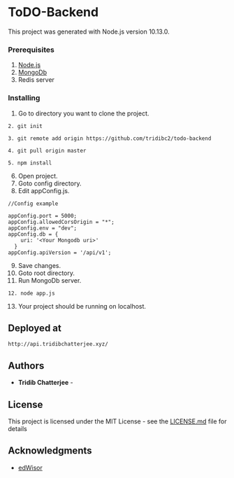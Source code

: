 # ToDO-Backend

This project was generated with Node.js version 10.13.0.

### Prerequisites

1. [Node.js](https://nodejs.org/en/download/)
2. [MongoDb](https://www.mongodb.com/download-center?jmp=nav#community)
3. Redis server

### Installing

1. Go to directory you want to clone the project.

```
2. git init
```

```
3. git remote add origin https://github.com/tridibc2/todo-backend
```

```
4. git pull origin master
```

```
5. npm install
```

6. Open project.
7. Goto config directory.
8. Edit appConfig.js.

```
//Config example

appConfig.port = 5000;
appConfig.allowedCorsOrigin = "*";
appConfig.env = "dev";
appConfig.db = {
    uri: '<Your Mongodb uri>'
  }
appConfig.apiVersion = '/api/v1';
```

9. Save changes.
10. Goto root directory.
11. Run MongoDb server.

```
12. node app.js
```

13. Your project should be running on localhost.

## Deployed at

`http://api.tridibchatterjee.xyz/`

## Authors

- **Tridib Chatterjee** -

## License

This project is licensed under the MIT License - see the [LICENSE.md](LICENSE.md) file for details

## Acknowledgments

- [edWisor](https://edwisor.com/)
